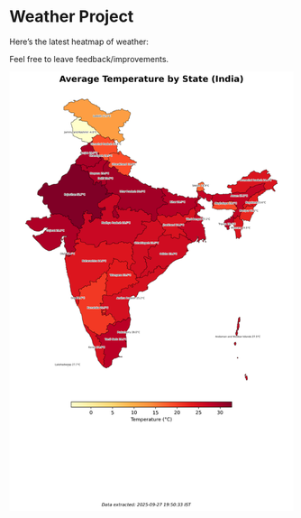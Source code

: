 # Weather Project

Here’s the latest heatmap of weather:

Feel free to leave feedback/improvements.

![India Heatmap](docs/assets/india_heatmap.png?v=D7F2B3)
